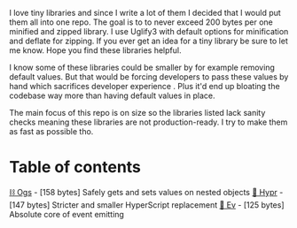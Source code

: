 I love tiny libraries and since I write a lot of them I decided that I would put them all into one repo. The goal is to to never exceed 200 bytes per one minified and zipped library. I use Uglify3 with default options for minification and deflate for zipping. If you ever get an idea for a tiny library be sure to let me know. Hope you find these libraries helpful.

I know some of these libraries could be smaller by for example removing default values. But that would be forcing developers to pass these values by hand which sacrifices developer experience . Plus it'd end up bloating the codebase way more than having default values in place.

The main focus of this repo is on size so the libraries listed lack sanity checks meaning these libraries are not production-ready. I try to make them as fast as possible tho.

# Table of contents
[⛓️ Ogs](https://github.com/YamiteruXYZ/200-Bytes-Away/blob/master/Ogs.js) - [158 bytes] Safely gets and sets values on nested objects
[🔨 Hypr](https://github.com/YamiteruXYZ/200-Bytes-Away/blob/master/Hypr.js) - [147 bytes] Stricter and smaller HyperScript replacement
[🥝 Ev](https://github.com/YamiteruXYZ/200-Bytes-Away/blob/master/Ev.js) - [125 bytes] Absolute core of event emitting